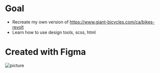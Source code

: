 # Goal
* Recreate my own version of https://www.giant-bicycles.com/ca/bikes-revolt
* Learn how to use design tools, scss, html

# Created with Figma
![picture](mockup.png)
